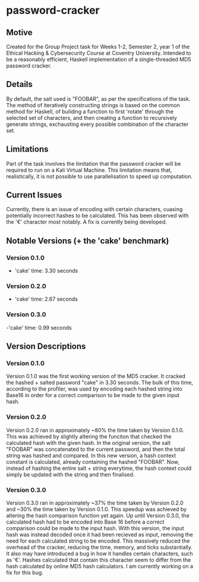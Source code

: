 # password-cracker

## Motive
Created for the Group Project task for Weeks 1-2, Semester 2, year 1 of the Ethical Hacking & Cybersecurity Course at 
Coventry University. Intended to be a reasonably efficient, Haskell implementation of a single-threaded MD5 password cracker. 

## Details
By default, the salt used is "FOOBAR", as per the specifications of the task. The method of iteratively constructing 
strings is based on the common method for Haskell, of building a function to first 'rotate' through the selected set of 
characters, and then creating a function to recursively generate strings, exchausting every possible combination of the 
character set. 

## Limitations
Part of the task involves the limitation that the password cracker will be required to run on a Kali Virtual 
Machine. This limitation means that, realistically, it is not possible to use parallelisation to speed up computation.

## Current Issues
Currently, there is an issue of encoding with certain characters, cuasing potentially incorrect hashes to be calculated. 
This has been observed with the '€' character most notably. A fix is currently being developed.

## Notable Versions (+ the 'cake' benchmark)

### Version 0.1.0

- 'cake' time: 3.30 seconds

### Version 0.2.0

- 'cake' time: 2.67 seconds

### Version 0.3.0

-'cake' time: 0.99 seconds

## Version Descriptions

### Version 0.1.0
Version 0.1.0 was the first working version of the MD5 cracker. It cracked the hashed + salted password "cake" in 
3.30 seconds. The bulk of this time, according to the profiler, was used by encoding each hashed string into 
Base16 in order for a correct comparison to be made to the given input hash.

### Version 0.2.0
Version 0.2.0 ran in approximately ~80% the time taken by Version 0.1.0. This was achieved by slightly altering the 
funciton that checked the calculated hash with the given hash. In the original version, the salt "FOOBAR" was 
concatenated to the current password, and then the total string was hashed and compared. In this new version, a hash 
context constant is calculated, already containing the hashed "FOOBAR". Now, instead of hashing the entire salt + string 
everytime, the hash context could simply be updated with the string and then finalised. 

### Version 0.3.0 
Version 0.3.0 ran in approximately ~37% the time taken by Version 0.2.0 and ~30% the time taken by Version 0.1.0. This 
speedup was achieved by altering the hash comparison function yet again. Up until Version 0.3.0, the calculated hash had 
to be encoded into Base 16 before a correct comparison could be made to the input hash. With this version, the input hash 
was instead decoded once it had been recieved as input, removing the need for each calculated string to be encoded. This 
massively reduced the overhead of the cracker, reducing the time, memory, and ticks substantially. It also may have 
introduced a bug in how it handles certain characters, such as '€'. Hashes calculated that contain this character 
seem to differ from the hash calculated by online MD5 hash calculators. I am currently working on a fix for this bug. 

